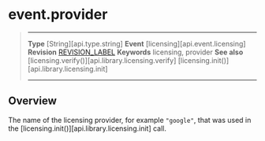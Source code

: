
# event.provider

> --------------------- ------------------------------------------------------------------------------------------
> __Type__              [String][api.type.string]
> __Event__             [licensing][api.event.licensing]
> __Revision__          [REVISION_LABEL](REVISION_URL)
> __Keywords__          licensing, provider
> __See also__          [licensing.verify()][api.library.licensing.verify]
						[licensing.init()][api.library.licensing.init]
> --------------------- ------------------------------------------------------------------------------------------

## Overview

The name of the licensing provider, for example `"google"`, that was used in the [licensing.init()][api.library.licensing.init] call.